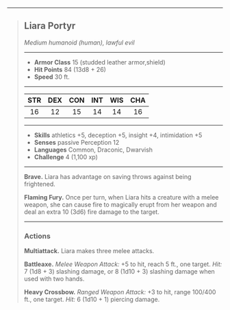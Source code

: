 ***
> ## Liara Portyr
> *Medium humanoid (human), lawful evil*
> 
> ***
> 
> - **Armor Class** 15 (studded leather armor,shield)
> - **Hit Points** 84 (13d8 + 26)
> - **Speed** 30 ft.
> 
> ***
> 
> |STR|DEX|CON|INT|WIS|CHA|
> |:---:|:---:|:---:|:---:|:---:|:---:|
> |16|12|15|14|14|16|
> 
> ***
> 
> - **Skills** athletics +5, deception +5, insight +4, intimidation +5
> - **Senses** passive Perception 12
> - **Languages** Common, Draconic, Dwarvish
> - **Challenge** 4 (1,100 xp)
> 
> ***
> 
> **Brave.** Liara has advantage on saving throws against being frightened.
> 
> **Flaming Fury.** Once per turn, when Liara hits a creature with a melee weapon, she can cause fire to magically erupt from her weapon and deal an extra 10 (3d6) fire damage to the target.
> 
> ***
> 
> ### Actions
> **Multiattack.** Liara makes three melee attacks.
> 
> **Battleaxe.** *Melee Weapon Attack:* +5 to hit, reach 5 ft., one target. *Hit:* 7 (1d8 + 3) slashing damage, or 8 (1d10 + 3) slashing damage when used with two hands.
> 
> **Heavy Crossbow.** *Ranged Weapon Attack:* +3 to hit, range 100/400 ft., one target. *Hit:* 6 (1d10 + 1) piercing damage.